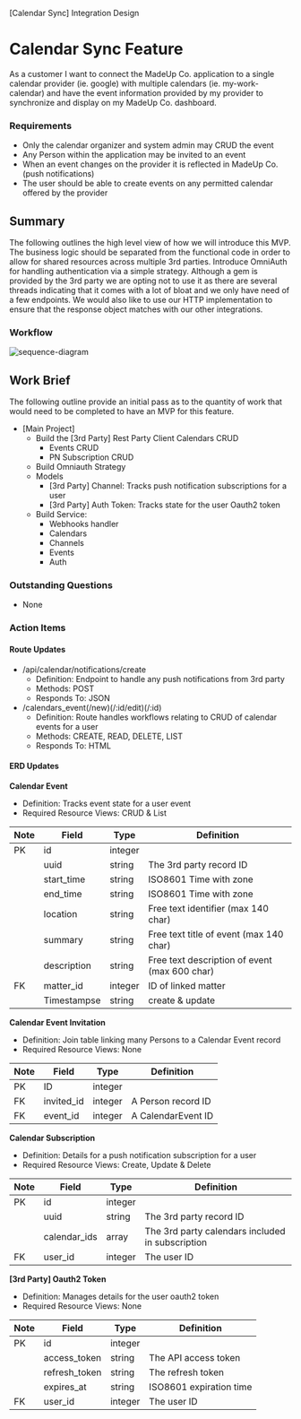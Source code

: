 [Calendar Sync] Integration Design

# Calendar Sync Feature

As a customer I want to connect the MadeUp Co. application to a single calendar provider (ie.
google) with multiple calendars (ie. my-work-calendar) and have the event information provided by my
provider to synchronize and display on my MadeUp Co. dashboard.

### Requirements

- Only the calendar organizer and system admin may CRUD the event
- Any Person within the application may be invited to an event
- When an event changes on the provider it is reflected in MadeUp Co. (push notifications)
- The user should be able to create events on any permitted calendar offered by the provider

## Summary

The following outlines the high level view of how we will introduce this MVP. The business logic
should be separated from the functional code in order to allow for shared resources across multiple
3rd parties. Introduce OmniAuth for handling authentication via a simple strategy. Although a gem is
provided by the 3rd party we are opting not to use it as there are several threads indicating that
it comes with a lot of bloat and we only have need of a few endpoints. We would also like to use our
HTTP implementation to ensure that the response object matches with our other integrations.

### Workflow

![sequence-diagram]()

## Work Brief

The following outline provide an initial pass as to the quantity of work that would need to be
completed to have an MVP for this feature.

- [Main Project]
  - Build the [3rd Party] Rest Party Client Calendars CRUD
    - Events CRUD
    - PN Subscription CRUD
  - Build Omniauth Strategy
  - Models
    - [3rd Party] Channel: Tracks push notification subscriptions for a user
    - [3rd Party] Auth Token: Tracks state for the user Oauth2 token
  - Build Service:
    - Webhooks handler
    - Calendars
    - Channels
    - Events
    - Auth

### Outstanding Questions

- None

### Action Items

#### Route Updates

- /api/calendar/notifications/create
  - Definition: Endpoint to handle any push notifications from 3rd party
  - Methods: POST
  - Responds To: JSON
- /calendars_event(/new)(/:id/edit)(/:id)
  - Definition: Route handles workflows relating to CRUD of calendar events for a user
  - Methods: CREATE, READ, DELETE, LIST
  - Responds To: HTML

#### ERD Updates

**Calendar Event**

- Definition: Tracks event state for a user event
- Required Resource Views: CRUD & List

| Note | Field       | Type    | Definition                                    |
| ---- | ----------- | ------- | --------------------------------------------- |
| PK   | id          | integer |                                               |
|      | uuid        | string  | The 3rd party record ID                       |
|      | start_time  | string  | ISO8601 Time with zone                        |
|      | end_time    | string  | ISO8601 Time with zone                        |
|      | location    | string  | Free text identifier (max 140 char)           |
|      | summary     | string  | Free text title of event (max 140 char)       |
|      | description | string  | Free text description of event (max 600 char) |
| FK   | matter_id   | integer | ID of linked matter                           |
|      | Timestampse | string  | create & update                               |

**Calendar Event Invitation**

- Definition: Join table linking many Persons to a Calendar Event record
- Required Resource Views: None

| Note | Field      | Type    | Definition         |
| ---- | ---------- | ------- | ------------------ |
| PK   | ID         | integer |                    |
| FK   | invited_id | integer | A Person record ID |
| FK   | event_id   | integer | A CalendarEvent ID |

**Calendar Subscription**

- Definition: Details for a push notification subscription for a user
- Required Resource Views: Create, Update & Delete

| Note | Field        | Type    | Definition                                       |
| ---- | ------------ | ------- | ------------------------------------------------ |
| PK   | id           | integer |                                                  |
|      | uuid         | string  | The 3rd party record ID                          |
|      | calendar_ids | array   | The 3rd party calendars included in subscription |
| FK   | user_id      | integer | The user ID                                      |

**[3rd Party] Oauth2 Token**

- Definition: Manages details for the user oauth2 token
- Required Resource Views: None

| Note | Field         | Type    | Definition              |
| ---- | ------------- | ------- | ----------------------- |
| PK   | id            | integer |                         |
|      | access_token  | string  | The API access token    |
|      | refresh_token | string  | The refresh token       |
|      | expires_at    | string  | ISO8601 expiration time |
| FK   | user_id       | integer | The user ID             |
